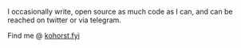 I occasionally write, open source as much code as I can, and can be reached on twitter or via telegram.

Find me @ [kohorst.fyi](https://kohorst.fyi)
